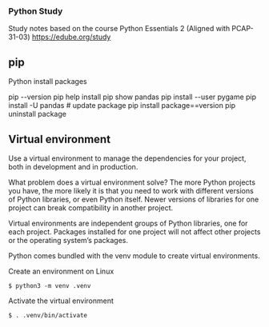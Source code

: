 
### Python Study

Study notes based on the course Python Essentials 2 (Aligned with PCAP-31-03) https://edube.org/study


## pip
Python install packages


pip --version
pip help install
pip show pandas
pip install --user pygame
pip install -U pandas # update package
pip install package==version
pip uninstall package

## Virtual environment

Use a virtual environment to manage the dependencies for your project, both in development and in production.

What problem does a virtual environment solve? The more Python projects you have, the more likely it is that you need to work with different versions of Python libraries, or even Python itself. Newer versions of libraries for one project can break compatibility in another project.

Virtual environments are independent groups of Python libraries, one for each project. Packages installed for one project will not affect other projects or the operating system’s packages.

Python comes bundled with the venv module to create virtual environments.


Create an environment on Linux

`$ python3 -m venv .venv`

Activate the virtual environment

`$ . .venv/bin/activate`
